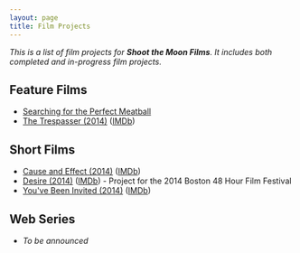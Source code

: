 ```yaml
---
layout: page
title: Film Projects
---
```


*This is a list of film projects for **Shoot the Moon Films**. It includes
both completed and in-progress film projects.*

## Feature Films

* [Searching for the Perfect Meatball](/projects/2014-searching-for-the-perfect-meatball.html)
* [The Trespasser (2014)](/projects/2014-the-trespasser.html) ([IMDb](http://www.imdb.com/title/tt3065296/))

## Short Films

* [Cause and Effect (2014)](/projects/2014-cause-and-effect.html) ([IMDb](http://www.imdb.com/title/tt3385284/))
* [Desire (2014)](/projects/2014-desire.html) ([IMDb](http://www.imdb.com/title/tt3713362/)) - Project for the 2014 Boston 48 Hour Film Festival
* [You've Been Invited (2014)](/projects/2014-youve-been-invited.html) ([IMDb](http://www.imdb.com/title/tt2966834/))

## Web Series

* *To be announced*

